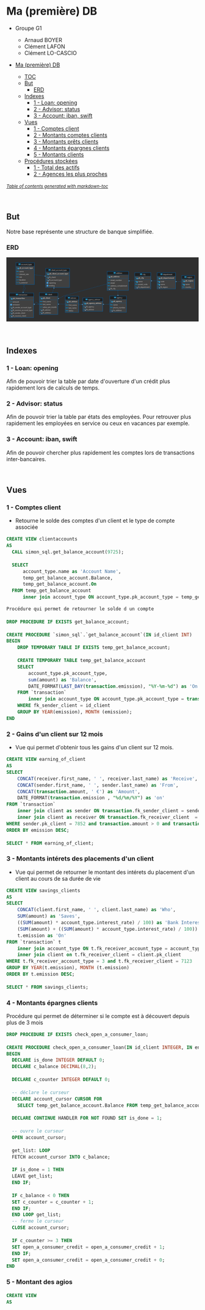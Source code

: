 # Ma (première) DB

- Groupe G1
  - Arnaud BOYER
  - Clément LAFON
  - Clément LO-CASCIO

- [Ma (première) DB](#ma--premi-re--db)
  * [TOC](#toc)
  * [But](#but)
    + [ERD](#erd)
  * [Indexes](#indexes)
    + [1 - Loan: opening](#1---loan--opening)
    + [2 - Advisor: status](#2---advisor--status)
    + [3 - Account: iban, swift](#3---account--iban--swift)
  * [Vues](#vues)
    + [1 - Comptes client](#1---comptes-client)
    + [2 - Montants comptes clients](#2---montants-comptes-clients)
    + [3 - Montants prêts clients](#3---montants-pr-ts-clients)
    + [4 - Montants épargnes clients](#4---montants--pargnes-clients)
    + [5 - Montants clients](#5---montants-clients)
  * [Procédures stockées](#proc-dures-stock-es)
    + [1 - Total des actifs](#1---total-des-actifs)
    + [2 - Agences les plus proches](#2---agences-les-plus-proches)

<small><i><a href='http://ecotrust-canada.github.io/markdown-toc/'>Table of contents generated with markdown-toc</a></i></small>

<br>


## But

Notre base représente une structure de banque simplifiée.

### ERD
![ERD](erd.png)

<br>

## Indexes

### 1 - Loan: opening

Afin de pouvoir trier la table par date d'ouverture d'un crédit plus rapidement lors de calculs de temps.



### 2 - Advisor: status

Afin de pouvoir trier la table par états des employées. Pour retrouver plus rapidement les employées en service ou ceux en vacances par exemple.



### 3 - Account: iban, swift

Afin de pouvoir chercher plus rapidement les comptes lors de transactions inter-bancaires.

<br>

## Vues 

### 1 - Comptes client

  * Retourne le solde des comptes d'un client et le type de compte associée

```sql
CREATE VIEW clientaccounts
AS
  CALL simon_sql.get_balance_account(9725);

  SELECT 
      account_type.name as 'Account Name',
      temp_get_balance_account.Balance,
      temp_get_balance_account.On
  FROM temp_get_balance_account
      inner join account_type ON account_type.pk_account_type = temp_get_balance_account.pk_account_type
```

```sql
Procédure qui permet de retourner le solde d un compte 

DROP PROCEDURE IF EXISTS get_balance_account;

CREATE PROCEDURE `simon_sql`.`get_balance_account`(IN id_client INT)
BEGIN
	DROP TEMPORARY TABLE IF EXISTS temp_get_balance_account;
	
	CREATE TEMPORARY TABLE temp_get_balance_account
	SELECT
		account_type.pk_account_type,
		sum(amount) as 'Balance', 
		DATE_FORMAT(LAST_DAY(transaction.emission), "%Y-%m-%d") as 'On'
	FROM `transaction` 
		inner join account_type ON account_type.pk_account_type = transaction.fk_sender_account_type 
	WHERE fk_sender_client = id_client 
	GROUP BY YEAR(emission), MONTH (emission);
END
```



### 2 - Gains d'un client sur 12 mois

  * Vue qui permet d'obtenir tous les gains d'un client sur 12 mois.

```sql
CREATE VIEW earning_of_client
AS
SELECT 
	CONCAT(receiver.first_name, ' ', receiver.last_name) as 'Receive',
	CONCAT(sender.first_name, ' ', sender.last_name) as 'From',
	CONCAT(transaction.amount, ' €') as 'Amount',
	DATE_FORMAT(transaction.emission , "%d/%m/%Y") as 'on' 
FROM `transaction`
	inner join client as sender ON transaction.fk_sender_client = sender.pk_client 
	inner join client as receiver ON transaction.fk_receiver_client  = receiver.pk_client 
WHERE sender.pk_client = 7852 and transaction.amount > 0 and transaction.emission BETWEEN DATE_SUB(CURDATE(), INTERVAL 1 YEAR) AND CURDATE()
ORDER BY emission DESC;

SELECT * FROM earning_of_client;
```



### 3 - Montants intérets des placements d'un client

 * Vue qui permet de retourner le montant des intérets du placement d'un client au cours de sa durée de vie

```sql
CREATE VIEW savings_clients
AS
SELECT 
	CONCAT(client.first_name, ' ', client.last_name) as 'Who',
	SUM(amount) as 'Saves',
	((SUM(amount) * account_type.interest_rate) / 100) as 'Bank Interest',
	(SUM(amount) + ((SUM(amount) * account_type.interest_rate) / 100)) as 'New Balance',
	t.emission as 'On'
FROM `transaction` t 
	inner join account_type ON t.fk_receiver_account_type = account_type.pk_account_type 
	inner join client on t.fk_receiver_client = client.pk_client 
WHERE t.fk_receiver_account_type = 3 and t.fk_receiver_client = 7123 
GROUP BY YEAR(t.emission), MONTH (t.emission)
ORDER BY t.emission DESC;

SELECT * FROM savings_clients;
```


### 4 - Montants épargnes clients

Procédure qui permet de déterminer si le compte est à découvert depuis plus de 3 mois

```sql
DROP PROCEDURE IF EXISTS check_open_a_consumer_loan;
    
CREATE PROCEDURE check_open_a_consumer_loan(IN id_client INTEGER, IN end_date VARCHAR(25), INOUT open_a_consumer_credit BOOLEAN)
BEGIN
  DECLARE is_done INTEGER DEFAULT 0;
  DECLARE c_balance DECIMAL(8,2);
 
  DECLARE c_counter INTEGER DEFAULT 0;
 
  -- déclare le curseur
  DECLARE account_cursor CURSOR FOR
    SELECT temp_get_balance_account.Balance FROM temp_get_balance_account inner join account_type ON account_type.pk_account_type = temp_get_balance_account.pk_account_type where account_type.name LIKE 'Compte Bancaire%' AND temp_get_balance_account.On BETWEEN DATE_SUB(end_date, INTERVAL 3 MONTH) AND end_date;

  DECLARE CONTINUE HANDLER FOR NOT FOUND SET is_done = 1;
  
  -- ouvre le curseur
  OPEN account_cursor;

  get_list: LOOP
  FETCH account_cursor INTO c_balance;
 
  IF is_done = 1 THEN
  LEAVE get_list;
  END IF;
 
  IF c_balance < 0 THEN
  SET c_counter = c_counter + 1;
  END IF;
  END LOOP get_list;
  -- ferme le curseur
  CLOSE account_cursor;
 
  IF c_counter >= 3 THEN
  SET open_a_consumer_credit = open_a_consumer_credit + 1;
  END IF;
  SET open_a_consumer_credit = open_a_consumer_credit + 0;
END 
```



### 5 - Montant des agios

```sql
CREATE VIEW 
AS
```


